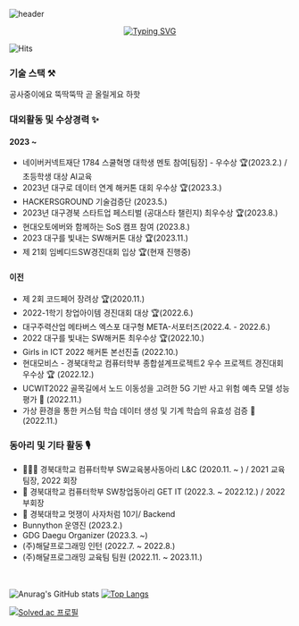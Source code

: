 

![header](https://capsule-render.vercel.app/api?type=cylinder&color=03045e&height=200&section=header&text=hdddhdd&fontSize=90&fontColor=FFFFFF)

<div align="center">

[![Typing SVG](https://readme-typing-svg.demolab.com?font=Fira+Code&duration=3000&pause=1000&color=03045E&vCenter=true&random=false&width=435&lines=%EC%95%88%EB%85%95%ED%95%98%EC%84%B8%EC%9A%94!;%EC%97%AC%EA%B8%B0%EA%B9%8C%EC%A7%80+%EC%99%80%EC%A3%BC%EC%8B%9C%EB%8B%A4%EB%8B%88+!!;%EA%B0%90%EC%82%AC%ED%95%A9%EB%8B%88%EB%8B%A4+%3A>)](https://git.io/typing-svg)

</div>

![Hits](https://hits.seeyoufarm.com/api/count/incr/badge.svg?url=https%3A%2F%2Fgithub.com%2Fhdddhdd&count_bg=%23192CFF&title_bg=%239A9A9A&icon=flathub.svg&icon_color=%23000000&title=hits&edge_flat=false)

<h3> 기술 스택 ⚒️ </h3>
공사중이에요 뚝딱뚝딱 곧 올릴게요 하핫



<h3> 대외활동 및 수상경력 ✨ </h3>

<h4>2023 ~ </h4>

* 네이버커넥트재단 1784 스쿨혁명 대학생 멘토 참여[팀장] - 우수상 🏆(2023.2.) / 초등학생 대상 AI교육
* 2023년 대구로 데이터 연계 해커톤 대회 우수상 🏆(2023.3.)
* HACKERSGROUND 기술검증단 (2023.5.)
* 2023년 대구경북 스타트업 페스티벌 (공대스타 챌린지) 최우수상 🏆(2023.8.)
* 현대오토에버와 함께하는 SoS 캠프 참여 (2023.8.)
* 2023 대구를 빛내는 SW해커톤 대상 🏆(2023.11.)
* 제 21회 임베디드SW경진대회 입상 🏆(현재 진행중)


<h4>이전 </h4>

* 제 2회 코드페어 장려상 🏆(2020.11.)
* 2022-1학기 창업아이템 경진대회 대상 🏆(2022.6.)
* 대구주력산업 메타버스 엑스포 대구형 META-서포터즈(2022.4. - 2022.6.)
* 2022 대구를 빛내는 SW해커톤 최우수상 🏆(2022.10.)
* Girls in ICT 2022 해커톤 본선진출 (2022.10.)
* 현대모비스 - 경북대학교 컴퓨터학부 종합설계프로젝트2 우수 프로젝트 경진대회 우수상 🏆 (2022.12.)
* UCWIT2022 골목길에서 노드 이동성을 고려한 5G 기반 사고 위험 예측 모델 성능 평가 📄 (2022.11.)
* 가상 환경을 통한 커스텀 학습 데이터 생성 및 기계 학습의 유효성 검증 📄 (2022.11.)


<h3>동아리 및 기타 활동 🎙️ </h3>

* 👩🏻‍🏫 경북대학교 컴퓨터학부 SW교육봉사동아리 L&C (2020.11. ~ ) / 2021 교육팀장, 2022 회장
* 🌊 경북대학교 컴퓨터학부 SW창업동아리 GET IT (2022.3. ~ 2022.12.) / 2022 부회장
* 🦁 경북대학교 멋쟁이 사자처럼 10기/ Backend
* Bunnython 운영진 (2023.2.)
* GDG Daegu Organizer (2023.3. ~)
* (주)해달프로그래밍 인턴 (2022.7. ~ 2022.8.)
* (주)해달프로그래밍 교육팀 팀원 (2022.11. ~ 2023.11.)



<br> <br>
![Anurag's GitHub stats](https://github-readme-stats.vercel.app/api?username=hdddhdd&show_icons=true&theme=graywhite) 
[![Top Langs](https://github-readme-stats.vercel.app/api/top-langs/?username=hdddhdd&layout=compact)](https://github.com/anuraghazra/github-readme-stats)



[![Solved.ac 프로필](http://mazassumnida.wtf/api/v2/generate_badge?boj=hdddhdd)](https://solved.ac/hdddhdd)
